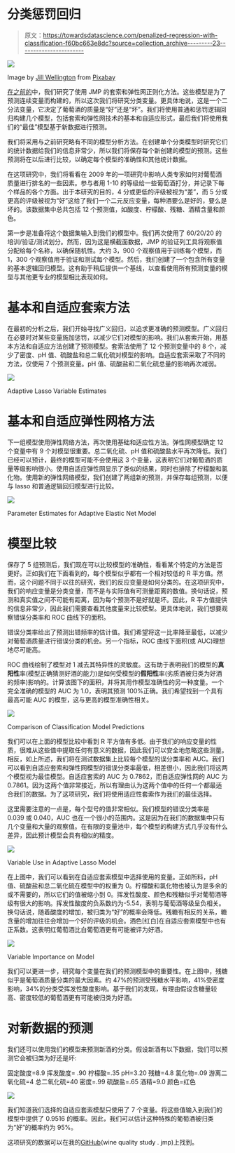 # 分类惩罚回归

> 原文：<https://towardsdatascience.com/penalized-regression-with-classification-f60bc663e8dc?source=collection_archive---------23----------------------->

![](img/8e470377348a92808a2dabd324277a6c.png)

Image by [Jill Wellington](https://pixabay.com/users/JillWellington-334088/?utm_source=link-attribution&amp;utm_medium=referral&amp;utm_campaign=image&amp;utm_content=553467) from [Pixabay](https://pixabay.com/?utm_source=link-attribution&amp;utm_medium=referral&amp;utm_campaign=image&amp;utm_content=553467)

[在之前的](https://medium.com/@damon.ray.roberts/penalized-regressions-with-jmp-e10628799aef)中，我们研究了使用 JMP 的套索和弹性网正则化方法。这些模型是为了预测连续变量而构建的，所以这次我们将研究分类变量。更具体地说，这是一个二分法变量，它决定了葡萄酒的质量是“好”还是“坏”。我们将使用普通和惩罚逻辑回归构建几个模型，包括套索和弹性网技术的基本和自适应形式，最后我们将使用我们的“最佳”模型基于新数据进行预测。

我们将采用与之前研究略有不同的模型分析方法。在创建单个分类模型时研究它们的统计数据给我们的信息非常少，所以我们将保存每个新创建的模型的预测。这些预测将在以后进行比较，以确定每个模型的准确性和其他统计数据。

在这项研究中，我们将看看在 2009 年的一项研究中影响人类专家如何对葡萄酒质量进行排名的一些因素。参与者用 1-10 的等级给一些葡萄酒打分，并记录下每个样品的各个方面。出于本研究的目的，4 分或更低的评级被视为“差”，而 5 分或更高的评级被视为“好”这给了我们一个二元反应变量，每种酒要么是好的，要么是坏的。该数据集中总共包括 12 个预测值，如酸度、柠檬酸、残糖、酒精含量和颜色。

第一步是准备将这个数据集输入到我们的模型中。我们再次使用了 60/20/20 的培训/验证/测试划分。然而，因为这是横截面数据，JMP 的验证列工具将观察值分配给每个名称，以确保随机性。大约 3，900 个观察值用于训练每个模型，而 1，300 个观察值用于验证和测试每个模型。然后，我们创建了一个包含所有变量的基本逻辑回归模型。这有助于稍后提供一个基线，以查看使用所有预测变量的模型与其他更专业的模型相比表现如何。

# 基本和自适应套索方法

在最初的分析之后，我们开始寻找广义回归，以追求更准确的预测模型。广义回归在必要时对某些变量施加惩罚，以减少它们对模型的影响。我们从套索开始，用基本方法和自适应方法创建了预测模型。套索法使用了 12 个预测变量中的 8 个，减少了密度、pH 值、硫酸盐和总二氧化硫对模型的影响。自适应套索采取了不同的方法，仅使用 7 个预测变量。pH 值、硫酸盐和二氧化硫总量的影响再次减弱。

![](img/0baa1a5a299d72ccca53775bb9b3ecb1.png)

Adaptive Lasso Variable Estimates

# 基本和自适应弹性网格方法

下一组模型使用弹性网络方法，再次使用基础和适应性方法。弹性网模型确定 12 个变量中有 9 个对模型很重要。总二氧化硫、pH 值和硫酸盐水平再次降低。我们已经可以预计，最终的模型可能不会使用这 3 个变量，这表明它们对葡萄酒的质量等级影响很小。使用自适应弹性网显示了类似的结果，同时也排除了柠檬酸和氯化物。使用新的弹性网络模型，我们创建了两组新的预测，并保存每组预测，以便与 lasso 和普通逻辑回归模型进行比较。

![](img/32ceea31c42673cddc4fb2da7a58020a.png)

Parameter Estimates for Adaptive Elastic Net Model

# 模型比较

保存了 5 组预测后，我们现在可以比较模型的准确性，看看某个特定的方法是否更好。正如我们在下面看到的，每个模型似乎都有一个相对较低的 R 平方值。然而，这个问题不同于以往的研究，我们的反应变量是如何分类的。在这项研究中，我们的响应变量是分类变量，而不是与实际值有可测量距离的数值。换句话说，预测和真实值之间不可能有距离，因为每个预测不是好就是坏。因此，R 平方值提供的信息非常少，因此我们需要查看其他度量来比较模型。更具体地说，我们想要观察错误分类率和 ROC 曲线下的面积。

错误分类率给出了预测出错频率的估计值。我们希望将这一比率降至最低，以减少对葡萄酒质量进行错误分类的机会。另一个指标，ROC 曲线下面积(或 AUC)理想地尽可能高。

ROC 曲线绘制了模型对 1 减去其特异性的灵敏度。这有助于表明我们的模型的**真阳性**率(模型正确猜测好酒的能力)是如何受模型的**假阳性**率(劣质酒被归类为好酒的频率)影响的。计算该图下的面积，并将其用作模型准确性的另一种度量。一个完全准确的模型的 AUC 为 1.0，表明其预测 100%正确。我们希望找到一个具有最高可能 AUC 的模型，这与更高的模型准确性相关。

![](img/98d8f04157fe15375d22806cafcfa7f4.png)

Comparison of Classification Model Predictions

我们可以在上面的模型比较中看到 R 平方值有多低。由于我们的响应变量的性质，很难从这些值中提取任何有意义的数据，因此我们可以安全地忽略这些测量。相反，如上所述，我们将在测试数据集上比较每个模型的误分类率和 AUC。我们可以看到自适应套索和弹性网模型的错误分类率最低，相差很小，因此我们将这两个模型视为最佳模型。自适应套索的 AUC 为 0.7862，而自适应弹性网的 AUC 为 0.7861。因为这两个值非常接近，所以有理由认为这两个值中的任何一个都最适合我们的数据。为了这项研究，我们将使用适应性套索作为我们的最佳选择。

这里需要注意的一点是，每个型号的值非常相似。我们模型的错误分类率是 0.039 或 0.040，AUC 也在一个很小的范围内。这是因为在我们的数据集中只有几个变量和大量的观察值。在有限的变量池中，每个模型的构建方式几乎没有什么差异，因此预计模型会具有相似的精度。

![](img/3876a53fec409c81b41ad0bbba207cc1.png)

Variable Use in Adaptive Lasso Model

在上图中，我们可以看到在自适应套索模型中选择使用的变量。正如所料，pH 值、硫酸盐和总二氧化硫在模型中的权重为 0。柠檬酸和氯化物也被认为是多余的或不需要的，所以它们的值被缩小到 0。挥发性酸度、颜色和残糖似乎对葡萄酒等级有很大的影响。挥发性酸度的负系数约为-5.54，表明与葡萄酒等级呈负相关。换句话说，随着酸度的增加，被归类为“好”的概率会降低。残糖有相反的关系，糖含量的增加往往会增加一个好的评级的机会。酒色[红白]在自适应套索模型中也有正系数。这表明红葡萄酒比白葡萄酒更有可能被评为好酒。

![](img/f49f5b33de5525be24c88a649a9c22d6.png)

Variable Importance on Model

我们可以更进一步，研究每个变量在我们的预测模型中的重要性。在上图中，残糖似乎是葡萄酒质量分类的最大因素。约 47%的预测受残糖水平影响，41%受密度影响，34%的分类受挥发性酸度影响。基于我们的发现，有理由假设含糖量较高、密度较低的葡萄酒更有可能被归类为好酒。

# 对新数据的预测

我们还可以使用我们的模型来预测新酒的分类。假设新酒有以下数据，我们可以预测它会被归类为好还是坏:

固定酸度=8.9
挥发酸度= .90
柠檬酸=.35
pH=3.20
残糖=4.8
氯化物=.09
游离二氧化硫=4
总二氧化硫=40
密度=.99
硫酸盐=.65
酒精=9.0
颜色=红色

![](img/5c0ffdfca357ed34c1d8c1fbbc5bc7a4.png)

我们知道我们选择的自适应套索模型只使用了 7 个变量。将这些值输入到我们的模型中提供了 0.9516 的概率。因此，我们可以估计这种特殊的葡萄酒被归类为“好”的概率约为 95%。

这项研究的数据可以在我的[GitHub](https://github.com/drayroberts/Data-Resources/blob/master/WineQualityStudy.jmp)(wine quality study . jmp)上找到。